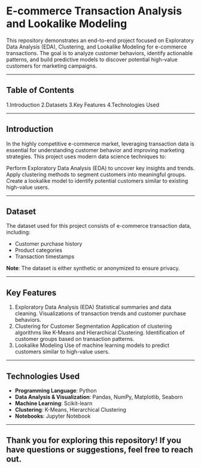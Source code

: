 # E-commerce Transaction Analysis and Lookalike Modeling

This repository demonstrates an end-to-end project focused on Exploratory Data Analysis (EDA), Clustering, and Lookalike Modeling for e-commerce transactions. The goal is to analyze customer behaviors, identify actionable patterns, and build predictive models to discover potential high-value customers for marketing campaigns.

---

## Table of Contents
1.Introduction
2.Datasets
3.Key Features
4.Technologies Used

---

## Introduction
In the highly competitive e-commerce market, leveraging transaction data is essential for understanding customer behavior and improving marketing strategies. This project uses modern data science techniques to:

Perform Exploratory Data Analysis (EDA) to uncover key insights and trends.
Apply clustering methods to segment customers into meaningful groups.
Create a lookalike model to identify potential customers similar to existing high-value users.


---

## Dataset
The dataset used for this project consists of e-commerce transaction data, including:
- Customer purchase history
- Product categories
- Transaction timestamps

**Note**: The dataset is either synthetic or anonymized to ensure privacy.

---

## Key Features
1. Exploratory Data Analysis (EDA)
Statistical summaries and data cleaning.
Visualizations of transaction trends and customer purchase behaviors.
 2. Clustering for Customer Segmentation
Application of clustering algorithms like K-Means and Hierarchical Clustering.
Identification of customer groups based on transaction patterns.
 3. Lookalike Modeling
Use of machine learning models to predict customers similar to high-value users.


---

## Technologies Used
- **Programming Language**: Python
- **Data Analysis & Visualization**: Pandas, NumPy, Matplotlib, Seaborn
- **Machine Learning**: Scikit-learn
- **Clustering**: K-Means, Hierarchical Clustering
- **Notebooks**: Jupyter Notebook

---
## Thank you for exploring this repository! If you have questions or suggestions, feel free to reach out.



